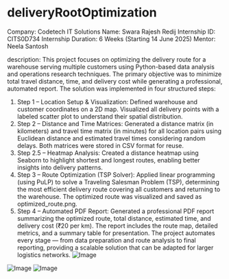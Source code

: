 # deliveryRootOptimization
Company: Codetech IT Solutions 
Name: Swara Rajesh Redij 
Internship ID: CITS0D734 
Internship Duration: 6 Weeks (Starting 14 June 2025) 
Mentor: Neela Santosh

description:
This project focuses on optimizing the delivery route for a warehouse serving multiple customers using Python-based data analysis and operations research techniques. The primary objective was to minimize total travel distance, time, and delivery cost while generating a professional, automated report.
The solution was implemented in four structured steps:
1. Step 1 – Location Setup & Visualization:
Defined warehouse and customer coordinates on a 2D map. Visualized all delivery points with a labeled scatter plot to understand their spatial distribution.
2. Step 2 – Distance and Time Matrices:
Generated a distance matrix (in kilometers) and travel time matrix (in minutes) for all location pairs using Euclidean distance and estimated travel times considering random delays. Both matrices were stored in CSV format for reuse.
3. Step 2.5 – Heatmap Analysis:
Created a distance heatmap using Seaborn to highlight shortest and longest routes, enabling better insights into delivery patterns.
4. Step 3 – Route Optimization (TSP Solver):
Applied linear programming (using PuLP) to solve a Traveling Salesman Problem (TSP), determining the most efficient delivery route covering all customers and returning to the warehouse. The optimized route was visualized and saved as optimized_route.png.
5. Step 4 – Automated PDF Report:
Generated a professional PDF report summarizing the optimized route, total distance, estimated time, and delivery cost (₹20 per km). The report includes the route map, detailed metrics, and a summary table for presentation.
The project automates every stage — from data preparation and route analysis to final reporting, providing a scalable solution that can be adapted for larger logistics networks.
![Image](https://github.com/user-attachments/assets/54734af9-82fc-4642-92f5-c76b249514d2)

![Image](https://github.com/user-attachments/assets/8012533e-432d-48e8-8ec7-dac572f3ab9d)
![Image](https://github.com/user-attachments/assets/b16efa4d-84e5-44ab-9ac1-ac1f23a5faad)
